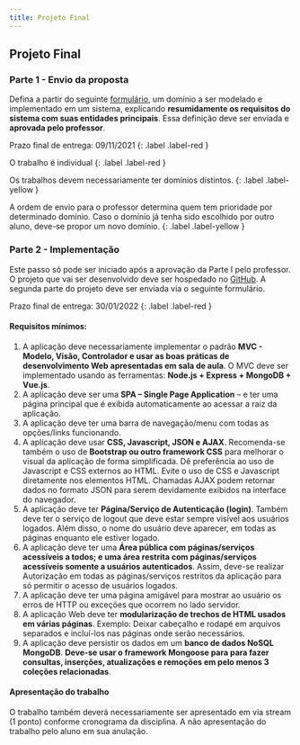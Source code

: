 ```yaml
---
title: Projeto Final
---
```


## Projeto Final


### Parte 1 - Envio da proposta

Defina a partir do seguinte <a href="https://forms.gle/92r4cKs6CKDWeuAF9" target="_blank">formulário</a>, um domínio a ser modelado e implementado em um sistema, 
explicando **resumidamente os requisitos do sistema com suas entidades principais**. 
Essa definição deve ser enviada e **aprovada pelo professor**. 

Prazo final de entrega: 09/11/2021
{: .label .label-red }

O trabalho é individual
{: .label .label-red }

Os trabalhos devem necessariamente ter domínios distintos. 
{: .label .label-yellow }

A ordem de envio para o professor determina quem tem prioridade por determinado domínio. Caso o domínio já tenha sido escolhido por outro aluno, deve-se propor um novo domínio.
{: .label .label-yellow }


### Parte 2 - Implementação

Este passo só pode ser iniciado após a aprovação da Parte I pelo professor. O projeto que vai ser desenvolvido deve ser hospedado no <a href="http://www.github.com" target="_blank">GitHub</a>.
A segunda parte do projeto deve ser enviada via o seguinte formulário.

Prazo final de entrega: 30/01/2022
{: .label .label-red }


#### Requisitos mínimos:

  1. A aplicação deve necessariamente implementar o padrão **MVC - Modelo, Visão, Controlador e usar as boas práticas de desenvolvimento Web apresentadas em sala de aula**. O MVC deve ser implementado usando as ferramentas: **Node.js + Express + MongoDB + Vue.js**.
  2. A aplicação deve ser uma **SPA – Single Page Application** – e ter uma página principal que é exibida automaticamente ao acessar a raiz da aplicação.
  3. A aplicação deve ter uma barra de navegação/menu com todas as opções/links funcionando.
  4. A aplicação deve usar **CSS, Javascript, JSON e AJAX**. Recomenda-se também o uso de **Bootstrap ou outro framework CSS** para melhorar o visual da aplicação de forma simplificada. Dê preferência ao uso de Javascript e CSS externos ao HTML. Evite o uso de CSS e Javascript diretamente nos elementos HTML. Chamadas AJAX podem retornar dados no formato JSON para serem devidamente exibidos na interface do navegador.
  5. A aplicação deve ter **Página/Serviço de Autenticação (login)**. Também deve ter o serviço de logout que deve estar sempre visível aos usuários logados. Além disso, o nome do usuário deve aparecer, em todas as páginas enquanto ele estiver logado.
  6. A aplicação deve ter uma **Área pública com páginas/serviços acessíveis a todos; e uma área restrita com páginas/serviços acessíveis somente a usuários autenticados**. Assim, deve-se realizar Autorização em todas as páginas/serviços restritos da aplicação para só permitir o acesso de usuários logados.
  7. A aplicação deve ter uma página amigável para mostrar ao usuário os erros de HTTP ou exceções que ocorrem no lado servidor.
  8. A aplicação Web deve ter **modularização de trechos de HTML usados em várias páginas**. Exemplo: Deixar cabeçalho e rodapé em arquivos separados e incluí-los nas páginas onde serão necessários.
  9. A aplicação deve persistir os dados em um **banco de dados NoSQL MongoDB**. **Deve-se usar o framework Mongoose para para fazer consultas, inserções, atualizações e remoções em pelo menos 3 coleções relacionadas**.

#### Apresentação do trabalho
O trabalho também deverá necessariamente ser apresentado em via stream (1 ponto) conforme cronograma da disciplina. A não apresentação do trabalho pelo aluno em sua anulação.
